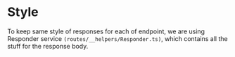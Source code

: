 # Style
To keep same style of responses for each of endpoint, we are using
Responder service ``(routes/__helpers/Responder.ts)``, which contains all the stuff for the response body.